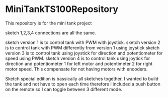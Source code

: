 # MiniTankTS100Repository

This repository is for the mini tank project

sketch 1,2,3,4 connections are all the same.

sketch version 1 is to control tank with PWM with joystick.
sketch version 2 is to control tank with PWM differently from version 1 using joystick
sketch version 3 is to control tank using joystick for direction and potentiometer for speed using PWM.
sketch version 4 is to control tank using joytick for direction and potentiometer 1 for left motor and potentimeter 2 for right motor speed. This compensate for not having motors with encoders.


Sketch special edition is bassically all sketches together, I wanted to build the tank and not have to open each time therefore I included a push button on the remote so I can toggle between 3 different mode.


